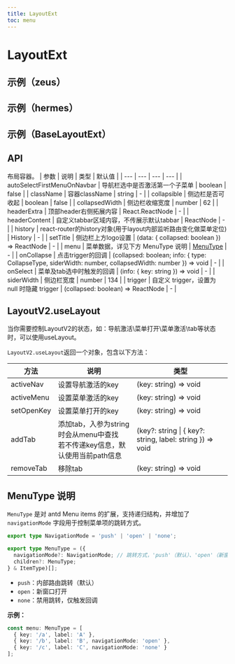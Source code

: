 ```yaml
---
title: LayoutExt
toc: menu
---
```


# LayoutExt

## 示例（zeus）
<code src="../../packages/antd-ext/examples/LayoutV2/zeus" iframe="500"></code>


## 示例（hermes）
<code src="../../packages/antd-ext/examples/LayoutV2/hermes.tsx" iframe="500"></code>

## 示例（BaseLayoutExt）
<code src="../../packages/antd-ext/examples/LayoutV2/BaseLayoutExt.tsx" iframe="500"></code>

## API

布局容器。
| 参数 | 说明 | 类型 | 默认值 |
| --- | --- | --- | --- |
| autoSelectFirstMenuOnNavbar | 导航栏选中是否激活第一个子菜单 | boolean | false |
| className | 容器className | string | - |
| collapsible | 侧边栏是否可收起 | boolean | false |
| collapsedWidth | 侧边栏收缩宽度 | number | 62 |
| headerExtra | 顶部header右侧拓展内容 | React.ReactNode | - |
| headerContent | 自定义tabbar区域内容，不传展示默认tabbar | ReactNode | - |
| history | react-router的history对象(用于layout内部监听路由变化做菜单定位) | History | - |
| setTitle | 侧边栏上方logo设置 | (data: { collapsed: boolean }) => ReactNode | - |
| menu | 菜单数据，详见下方 MenuType 说明 | [MenuType](#menutype-说明) | - |
| onCollapse | 点击trigger的回调 | (collapsed: boolean; info: { type: CollapseType, siderWidth: number, collapsedWidth: number }) => void | - |
| onSelect | 菜单及tab选中时触发的回调 | (info: { key: string }) => void | - |
| siderWidth | 侧边栏宽度 | number | 134 |
| trigger | 自定义 trigger，设置为 null 时隐藏 trigger | (collapsed: boolean) => ReactNode | - |

## LayoutV2.useLayout

当你需要控制LayoutV2的状态，如：导航激活\菜单打开\菜单激活\tab等状态时，可以使用useLayout。

`LayoutV2.useLayout`返回一个对象，包含以下方法：

| 方法 | 说明 | 类型 |
| --- | --- | --- |
| activeNav | 设置导航激活的key | (key: string) => void |
| activeMenu | 设置菜单激活的key | (key: string) => void |
| setOpenKey | 设置菜单打开的key | (key: string) => void |
| addTab | 添加tab，入参为string时会从menu中查找<br>若不传递key信息，默认使用当前path信息 | (key?: string \| { key?: string, label: string }) => void |
| removeTab | 移除tab | (key: string) => void |

## MenuType 说明

`MenuType` 是对 antd Menu items 的扩展，支持递归结构，并增加了 `navigationMode` 字段用于控制菜单项的跳转方式。

```ts
export type NavigationMode = 'push' | 'open' | 'none';

export type MenuType = ({
  navigationMode?: NavigationMode; // 跳转方式，'push'（默认）、'open'（新窗口）、'none'（禁用）
  children?: MenuType;
} & ItemType)[];
```

- `push`：内部路由跳转（默认）
- `open`：新窗口打开
- `none`：禁用跳转，仅触发回调

**示例：**
```ts
const menu: MenuType = [
  { key: '/a', label: 'A' },
  { key: '/b', label: 'B', navigationMode: 'open' },
  { key: '/c', label: 'C', navigationMode: 'none' }
];
```

[1]: https://ant-design.antgroup.com/components/menu-cn#itemtype
